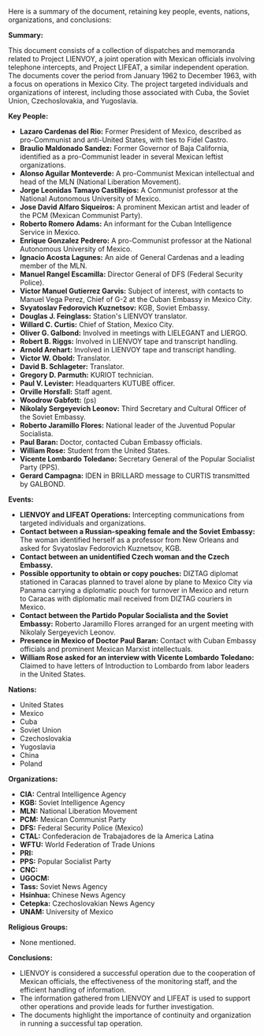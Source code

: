 Here is a summary of the document, retaining key people, events, nations, organizations, and conclusions:

**Summary:**

This document consists of a collection of dispatches and memoranda related to Project LIENVOY, a joint operation with Mexican officials involving telephone intercepts, and Project LIFEAT, a similar independent operation. The documents cover the period from January 1962 to December 1963, with a focus on operations in Mexico City. The project targeted individuals and organizations of interest, including those associated with Cuba, the Soviet Union, Czechoslovakia, and Yugoslavia.

**Key People:**

*   **Lazaro Cardenas del Rio:** Former President of Mexico, described as pro-Communist and anti-United States, with ties to Fidel Castro.
*   **Braulio Maldonado Sandez:** Former Governor of Baja California, identified as a pro-Communist leader in several Mexican leftist organizations.
*   **Alonso Aguilar Monteverde:** A pro-Communist Mexican intellectual and head of the MLN (National Liberation Movement).
*   **Jorge Leonidas Tamayo Castillejos:** A Communist professor at the National Autonomous University of Mexico.
*   **Jose David Alfaro Siqueiros:** A prominent Mexican artist and leader of the PCM (Mexican Communist Party).
*   **Roberto Romero Adams:** An informant for the Cuban Intelligence Service in Mexico.
*   **Enrique Gonzalez Pedrero:** A pro-Communist professor at the National Autonomous University of Mexico.
*   **Ignacio Acosta Lagunes:** An aide of General Cardenas and a leading member of the MLN.
*   **Manuel Rangel Escamilla:** Director General of DFS (Federal Security Police).
*   **Victor Manuel Gutierrez Garvis:** Subject of interest, with contacts to Manuel Vega Perez, Chief of G-2 at the Cuban Embassy in Mexico City.
*   **Svyatoslav Fedorovich Kuznetsov:** KGB, Soviet Embassy.
*   **Douglas J. Feinglass:** Station's LIENVOY translator.
*   **Willard C. Curtis:** Chief of Station, Mexico City.
*   **Oliver G. Galbond:** Involved in meetings with LIELEGANT and LIERGO.
*   **Robert B. Riggs:** Involved in LIENVOY tape and transcript handling.
*   **Arnold Arehart:** Involved in LIENVOY tape and transcript handling.
*   **Victor W. Obold:** Translator.
*   **David B. Schlageter:** Translator.
*   **Gregory D. Parmuth:** KURIOT technician.
*   **Paul V. Levister:** Headquarters KUTUBE officer.
*   **Orville Horsfall:** Staff agent.
*   **Woodrow Gabfott:** (ps)
*   **Nikolaly Sergeyevich Leonov:** Third Secretary and Cultural Officer of the Soviet Embassy.
*   **Roberto Jaramillo Flores:** National leader of the Juventud Popular Socialista.
*   **Paul Baran:** Doctor, contacted Cuban Embassy officials.
*   **William Rose:** Student from the United States.
*   **Vicente Lombardo Toledano:** Secretary General of the Popular Socialist Party (PPS).
*   **Gerard Campagna:** IDEN in BRILLARD message to CURTIS transmitted by GALBOND.

**Events:**

*   **LIENVOY and LIFEAT Operations:** Intercepting communications from targeted individuals and organizations.
*   **Contact between a Russian-speaking female and the Soviet Embassy:** The woman identified herself as a professor from New Orleans and asked for Svyatoslav Fedorovich Kuznetsov, KGB.
*   **Contact between an unidentified Czech woman and the Czech Embassy.**
*   **Possible opportunity to obtain or copy pouches:** DIZTAG diplomat stationed in Caracas planned to travel alone by plane to Mexico City via Panama carrying a diplomatic pouch for turnover in Mexico and return to Caracas with diplomatic mail received from DIZTAG couriers in Mexico.
*   **Contact between the Partido Popular Socialista and the Soviet Embassy:** Roberto Jaramillo Flores arranged for an urgent meeting with Nikolaly Sergeyevich Leonov.
*   **Presence in Mexico of Doctor Paul Baran:** Contact with Cuban Embassy officials and prominent Mexican Marxist intellectuals.
*   **William Rose asked for an interview with Vicente Lombardo Toledano:** Claimed to have letters of Introduction to Lombardo from labor leaders in the United States.

**Nations:**

*   United States
*   Mexico
*   Cuba
*   Soviet Union
*   Czechoslovakia
*   Yugoslavia
*   China
*   Poland

**Organizations:**

*   **CIA:** Central Intelligence Agency
*   **KGB:** Soviet Intelligence Agency
*   **MLN:** National Liberation Movement
*   **PCM:** Mexican Communist Party
*   **DFS:** Federal Security Police (Mexico)
*   **CTAL:** Confederacion de Trabajadores de la America Latina
*   **WFTU:** World Federation of Trade Unions
*   **PRI:**
*   **PPS:** Popular Socialist Party
*   **CNC:**
*   **UGOCM:**
*   **Tass:** Soviet News Agency
*   **Hsinhua:** Chinese News Agency
*   **Cetepka:** Czechoslovakian News Agency
*   **UNAM:** University of Mexico

**Religious Groups:**

*   None mentioned.

**Conclusions:**

*   LIENVOY is considered a successful operation due to the cooperation of Mexican officials, the effectiveness of the monitoring staff, and the efficient handling of information.
*   The information gathered from LIENVOY and LIFEAT is used to support other operations and provide leads for further investigation.
*   The documents highlight the importance of continuity and organization in running a successful tap operation.
